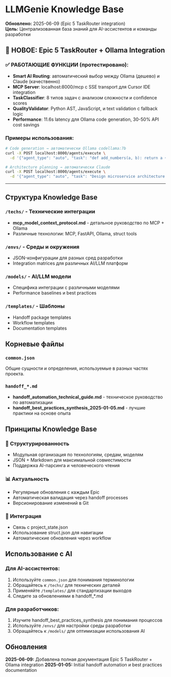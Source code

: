 # LLMGenie Knowledge Base

**Обновлено:** 2025-06-09 (Epic 5 TaskRouter integration)  
**Цель:** Централизованная база знаний для AI-ассистентов и команды разработки

## 🎯 **НОВОЕ: Epic 5 TaskRouter + Ollama Integration**

### **✅ РАБОТАЮЩИЕ ФУНКЦИИ (протестировано):**
- **Smart AI Routing**: автоматический выбор между Ollama (дешево) и Claude (качественно)
- **MCP Server**: localhost:8000/mcp с SSE transport для Cursor IDE integration
- **TaskClassifier**: 8 типов задач с анализом сложности и confidence scores
- **QualityValidator**: Python AST, JavaScript, и text validation с fallback logic
- **Performance**: 11.6s latency для Ollama code generation, 30-50% API cost savings

### **Примеры использования:**
```bash
# Code generation → автоматически Ollama codellama:7b
curl -X POST localhost:8000/agents/execute \
  -d '{"agent_type": "auto", "task": "def add_numbers(a, b): return a + b"}'

# Architecture planning → автоматически Claude
curl -X POST localhost:8000/agents/execute \
  -d '{"agent_type": "auto", "task": "Design microservice architecture for user management"}'
```

---

## Структура Knowledge Base

### `/techs/` - Технические интеграции
- **mcp_model_context_protocol.md** - детальное руководство по MCP + Ollama
- Различные технологии: MCP, FastAPI, Ollama, struct tools

### `/envs/` - Среды и окружения
- JSON-конфигурации для разных сред разработки
- Integration matrices для различных AI/LLM платформ

### `/models/` - AI/LLM модели
- Специфика интеграции с различными моделями
- Performance baselines и best practices

### `/templates/` - Шаблоны
- Handoff package templates
- Workflow templates
- Documentation templates

## Корневые файлы

### `common.json`
Общие сущности и определения, используемые в разных частях проекта.

### `handoff_*.md`
- **handoff_automation_technical_guide.md** - техническое руководство по автоматизации
- **handoff_best_practices_synthesis_2025-01-05.md** - лучшие практики на основе опыта

## Принципы Knowledge Base

### 🎯 **Структурированность**
- Модульная организация по технологиям, средам, моделям
- JSON + Markdown для максимальной совместимости
- Поддержка AI-парсинга и человеческого чтения

### 📊 **Актуальность** 
- Регулярные обновления с каждым Epic
- Автоматическая валидация через handoff processes
- Версионирование изменений в Git

### 🔗 **Интеграция**
- Связь с project_state.json
- Использование struct.json для навигации
- Автоматические обновления через workflow

## Использование с AI

### **Для AI-ассистентов:**
1. Используйте `common.json` для понимания терминологии
2. Обращайтесь к `/techs/` для технических деталей
3. Применяйте `/templates/` для стандартизации выходов
4. Следите за обновлениями в handoff_*.md

### **Для разработчиков:**
1. Изучите handoff_best_practices_synthesis для понимания процессов
2. Используйте `/envs/` для настройки среды разработки
3. Обращайтесь к `/models/` для оптимизации использования AI

## Обновления

**2025-06-09:** Добавлена полная документация Epic 5 TaskRouter + Ollama integration
**2025-01-05:** Initial handoff automation и best practices documentation 